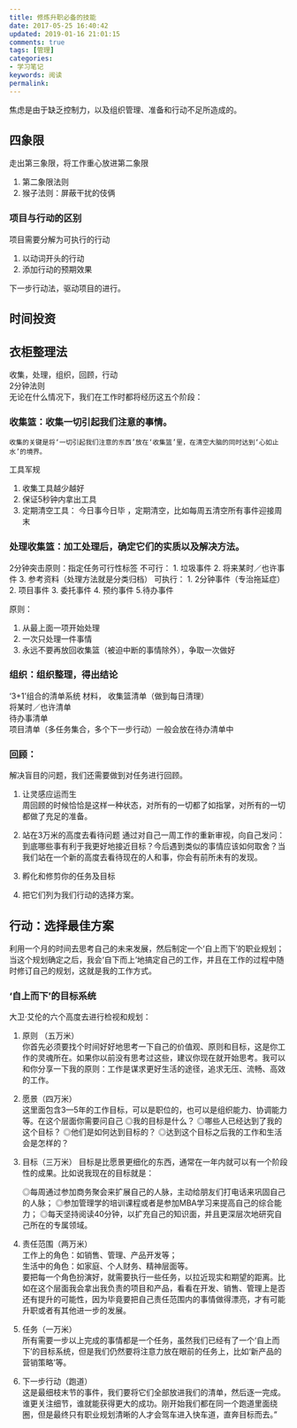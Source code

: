 ```yaml
---
title: 修炼升职必备的技能
date: 2017-05-25 16:40:42
updated: 2019-01-16 21:01:15
comments: true
tags: [管理]
categories:
- 学习笔记
keywords: 阅读
permalink: 
---
```


焦虑是由于缺乏控制力，以及组织管理、准备和行动不足所造成的。

## 四象限

走出第三象限，将工作重心放进第二象限
1. 第二象限法则   
2. 猴子法则：屏蔽干扰的伎俩   

### 项目与行动的区别

项目需要分解为可执行的行动  
1. 以动词开头的行动  
2. 添加行动的预期效果  

下一步行动法，驱动项目的进行。

## 时间投资



## 衣柜整理法


收集，处理，组织，回顾，行动   
2分钟法则  
无论在什么情况下，我们在工作时都将经历这五个阶段：   


### 收集篮：收集一切引起我们注意的事情。
    收集的关键是将‘一切引起我们注意的东西’放在‘收集篮’里，在清空大脑的同时达到‘心如止水’的境界。
工具军规
1. 收集工具越少越好
2. 保证5秒钟内拿出工具
3. 定期清空工具： 今日事今日毕 ，定期清空，比如每周五清空所有事件迎接周末


### 处理收集篮：加工处理后，确定它们的实质以及解决方法。
2分钟突击原则：指定任务可行性标签
不可行：  1. 垃圾事件 2. 将来某时／也许事件  3. 参考资料（处理方法就是分类归档）
可执行： 1. 2分钟事件（专治拖延症） 2. 项目事件 3. 委托事件  4. 预约事件  5.待办事件

原则：  
1. 从最上面一项开始处理   
2. 一次只处理一件事情   
3. 永远不要再放回收集篮（被迫中断的事情除外），争取一次做好   




### 组织：组织整理，得出结论
‘3+1’组合的清单系统
材料，
收集篮清单（做到每日清理）   
将某时／也许清单   
待办事清单   
项目清单（多任务集合，多个下一步行动）一般会放在待办清单中   

### 回顾：
解决盲目的问题，我们还需要做到对任务进行回顾。

1. 让灵感应运而生  
周回顾的时候恰恰是这样一种状态，对所有的一切都了如指掌，对所有的一切都做了充足的准备。  
2. 站在3万米的高度去看待问题
通过对自己一周工作的重新审视，向自己发问：到底哪些事有利于我更好地接近目标？今后遇到类似的事情应该如何取舍？当我们站在一个新的高度去看待现在的人和事，你会有前所未有的发现。
3. 孵化和修剪你的任务及目标

4. 把它们列为我们行动的选择方案。

## 行动：选择最佳方案
利用一个月的时间去思考自己的未来发展，然后制定一个‘自上而下’的职业规划；当这个规划确定之后，我会‘自下而上’地搞定自己的工作，并且在工作的过程中随时修订自己的规划，这就是我的工作方式。


### ‘自上而下’的目标系统
大卫·艾伦的六个高度去进行检视和规划：  
1. 原则 （五万米）  
你首先必须要找个时间好好地思考一下自己的价值观、原则和目标，这是你工作的灵魂所在。如果你以前没有思考过这些，建议你现在就开始思考。我可以和你分享一下我的原则：工作是谋求更好生活的途径，追求无压、流畅、高效的工作。
2. 愿景（四万米）  
这里面包含3—5年的工作目标，可以是职位的，也可以是组织能力、协调能力等。在这个层面你需要问自己
    ◎我的目标是什么？
    ◎哪些人已经达到了我的这个目标？
    ◎他们是如何达到目标的？
    ◎达到这个目标之后我的工作和生活会是怎样的？
3. 目标（三万米）
目标是比愿景更细化的东西，通常在一年内就可以有一个阶段性的成果。比如说我现在的目标就是：

    ◎每周通过参加商务聚会来扩展自己的人脉，主动给朋友们打电话来巩固自己的人脉；
    ◎参加管理学的培训课程或者是参加MBA学习来提高自己的综合能力；
    ◎每天坚持阅读40分钟，以扩充自己的知识面，并且更深层次地研究自己所在的专属领域。
4. 责任范围（两万米）   
工作上的角色：如销售、管理、产品开发等；   
生活中的角色：如家庭、个人财务、精神层面等。  
要把每一个角色扮演好，就需要执行一些任务，以拉近现实和期望的距离。比如在这个层面我会拿出我负责的项目和产品，看看在开发、销售、管理上是否还有提升的可能性，因为毕竟要把自己责任范围内的事情做得漂亮，才有可能升职或者有其他进一步的发展。
5. 任务（一万米）   
所有需要一步以上完成的事情都是一个任务，虽然我们已经有了一个‘自上而下’的目标系统，但是我们仍然要将注意力放在眼前的任务上，比如‘新产品的营销策略’等。
6. 下一步行动（跑道）   
这是最细枝末节的事件，我们要将它们全部放进我们的清单，然后逐一完成。谁更关注细节，谁就能获得更大的成功。刚开始我们都在同一个跑道里面绕圈，但是最终只有职业规划清晰的人才会驾车进入快车道，直奔目标而去。”



















